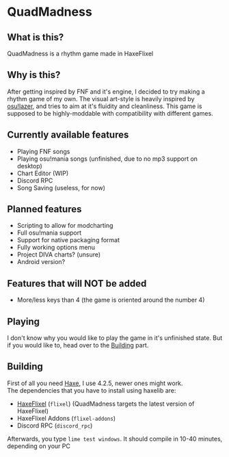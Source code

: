 # QuadMadness

## What is this?

QuadMadness is a rhythm game made in HaxeFlixel

## Why is this?

After getting inspired by FNF and it's engine, I decided to try making a rhythm game of my own. The visual art-style is heavily inspired by [osu!lazer](https://lazer.ppy.sh/), and tries to aim at it's fluidity and cleanliness. This game is supposed to be highly-moddable with compatibility with different games.

## Currently available features

- Playing FNF songs
- Playing osu!mania songs (unfinished, due to no mp3 support on desktop)
- Chart Editor (WIP)
- Discord RPC
- Song Saving (useless, for now)

## Planned features

- Scripting to allow for modcharting
- Full osu!mania support
- Support for native packaging format
- Fully working options menu
- Project DIVA charts? (unsure)
- Android version?

## Features that will NOT be added

- More/less keys than 4 (the game is oriented around the number 4)

## Playing

I don't know why you would like to play the game in it's unfinished state. But if you would like to, head over to the [Building](#building) part.

## Building

First of all you need [Haxe](https://haxe.org/), I use 4.2.5, newer ones might work.  
The dependencies that you have to install using haxelib are:
- [HaxeFlixel](https://haxeflixel.com/) (`flixel`) (QuadMadness targets the latest version of HaxeFlixel)
- HaxeFlixel Addons (`flixel-addons`)
- Discord RPC (`discord_rpc`)

Afterwards, you type `lime test windows`.
It should compile in 10-40 minutes, depending on your PC